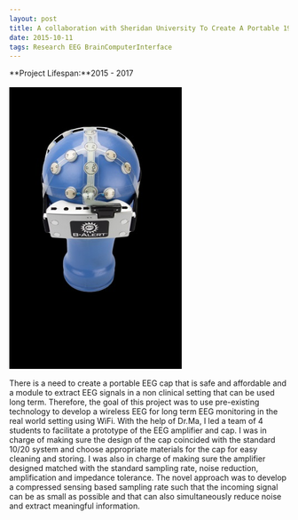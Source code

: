 ```yaml
---
layout: post
title: A collaboration with Sheridan University To Create A Portable 19-Channel EEG Cap Including Amplifier
date: 2015-10-11
tags: Research EEG BrainComputerInterface
---
```

**Project Lifespan\:**2015 - 2017  
<br>
![CapProject](../../../assets/img/projects/research/CapProject.jpg)

There is a need to create a portable EEG cap that is safe and affordable and a module to extract EEG signals in a non clinical setting that can be used long term.  Therefore, the goal of this project was to use pre-existing technology to develop a wireless EEG for long term EEG monitoring in the real world setting using WiFi.  With the help of Dr.Ma, I led a team of 4 students to facilitate a prototype of the EEG amplifier and cap.  I was in charge of making sure the design of the cap coincided with the standard 10/20 system and choose appropriate materials for the cap for easy cleaning and storing.  I was also in charge of making sure the amplifier designed matched with the standard sampling rate, noise reduction, amplification and impedance tolerance.   The novel approach was to develop a compressed sensing based sampling rate such that the incoming signal can be as small as possible and that can also simultaneously reduce noise and extract meaningful information.